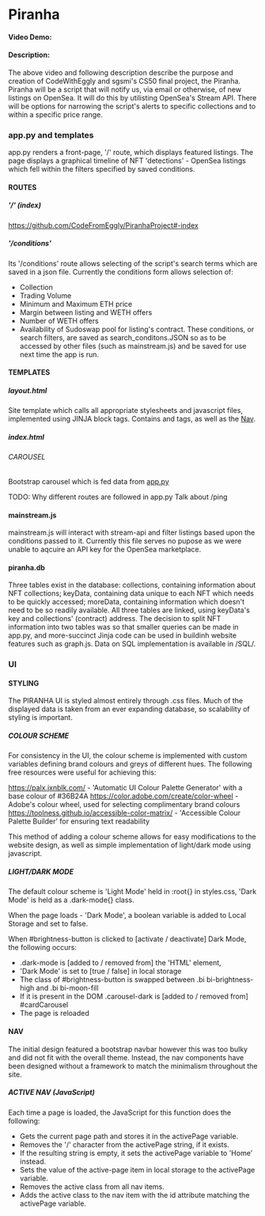 # Piranha
#### Video Demo:  <URL HERE>
#### Description:

The above video and following description describe the purpose and creation of CodeWithEggly and sgsmi's CS50 final project, the Piranha.
Piranha will be a script that will notify us, via email or otherwise, of new listings on OpenSea. It will do this by utilisting OpenSea's Stream API. 
There will be options for narrowing the script's alerts to specific collections and to within a specific price range.

### app.py and templates
app.py renders a front-page, '/' route, which displays featured listings. The page displays a graphical timeline of NFT 'detections' - OpenSea listings which fell within the filters specified by saved conditions.

#### ROUTES

##### '/' (index)

https://github.com/CodeFromEggly/PiranhaProject#-index
##### '/conditions'
Its '/conditions' route allows selecting of the script's search terms which are saved in a json file. Currently the conditions form allows selection of:
  - Collection
  - Trading Volume
  - Minimum and Maximum ETH price
  - Margin between listing and WETH offers
  - Number of WETH offers
  - Availability of Sudoswap pool for listing's contract.
These conditions, or search filters, are saved as search_conditons.JSON so as to be accessed by other files (such as mainstream.js) and be saved for use next time the app is run.

#### TEMPLATES

##### layout.html
Site template which calls all appropriate stylesheets and javascript files, implemented using JINJA block tags.
Contains <head> and <body> tags, as well as the [Nav](https://github.com/CodeFromEggly/PiranhaProject#nav).

##### index.html

###### CAROUSEL
Bootstrap carousel which is fed data from [app.py](https://github.com/CodeFromEggly/PiranhaProject#apppy-and-templates) 

TODO: Why different routes are followed in app.py
        Talk about /ping
  

#### mainstream.js
mainstream.js will interact with stream-api and filter listings based upon the conditions passed to it. 
Currently this file serves no pupose as we were unable to aqcuire an API key for the OpenSea marketplace.



#### piranha.db
Three tables exist in the database: collections, containing information about NFT collections; keyData, containing data unique to each NFT which needs to be quickly accessed; moreData, containing information which doesn't need to be so readily available. All three tables are linked, using keyData's key and collections' (contract) address. The decision to split NFT information into two tables was so that smaller queries can be made in app.py, and more-succinct Jinja code can be used in buildinh website features such as graph.js.
Data on SQL implementation is available in /SQL/.



### UI

#### STYLING

The PIRANHA UI is styled almost entirely through .css files. Much of the displayed data is taken from an ever expanding database, so scalability of styling is important.

##### COLOUR SCHEME

For consistency in the UI, the colour scheme is implemented with custom variables defining brand colours and greys of different hues. 
The following free resources were useful for achieving this:

https://palx.jxnblk.com/ - 'Automatic UI Colour Palette Generator' with a base colour of #36B24A 
https://color.adobe.com/create/color-wheel - Adobe's colour wheel, used for selecting complimentary brand colours
https://toolness.github.io/accessible-color-matrix/ - 'Accessible Colour Palette Builder' for ensuring text readability

This method of adding a colour scheme allows for easy modifications to the website design, as well as simple implementation of light/dark mode using javascript.

##### LIGHT/DARK MODE

The default colour scheme is 'Light Mode' held in :root{} in styles.css, 'Dark Mode' is held as a .dark-mode{} class.

When the page loads - 'Dark Mode', a boolean variable is added to Local Storage and set to false.

When #brightness-button is clicked to [activate / deactivate] Dark Mode, the following occurs:
- .dark-mode is [added to / removed from] the 'HTML' element, 
- 'Dark Mode' is set to [true / false] in local storage
- The class of #brightness-button is swapped between .bi bi-brightness-high and .bi bi-moon-fill
- If it is present in the DOM .carousel-dark is [added to / removed from] #cardCarousel
- The page is reloaded

#### NAV

The initial design featured a bootstrap navbar however this was too bulky and did not fit with the overall theme. Instead, the nav components have been designed without a framework to match the minimalism throughout the site.

##### ACTIVE NAV (JavaScript)

Each time a page is loaded, the JavaScript for this function does the following:

- Gets the current page path and stores it in the activePage variable.
- Removes the '/' character from the activePage string, if it exists.
- If the resulting string is empty, it sets the activePage variable to 'Home' instead.
- Sets the value of the active-page item in local storage to the activePage variable.
- Removes the active class from all nav items.
- Adds the active class to the nav item with the id attribute matching the activePage variable.

